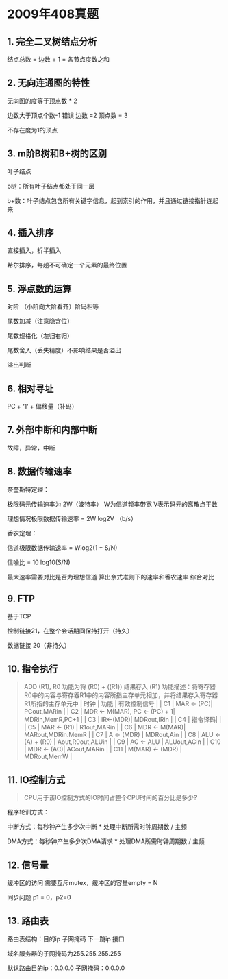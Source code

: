 # 2009年408真题

## 1. 完全二叉树结点分析

结点总数 = 边数 + 1 = 各节点度数之和

## 2. 无向连通图的特性

无向图的度等于顶点数 * 2

边数大于顶点个数-1 错误 边数 =2 顶点数 = 3

不存在度为1的顶点

## 3. m阶B树和B+树的区别

叶子结点 

b树：所有叶子结点都处于同一层

b+数：叶子结点包含所有关键字信息，起到索引的作用，并且通过链接指针连起来

## 4. 插入排序

直接插入，折半插入

希尔排序，每趟不可确定一个元素的最终位置

## 5. 浮点数的运算

对阶 （小阶向大阶看齐）阶码相等

尾数加减（注意隐含位）

尾数规格化（左归右归）

尾数舍入（丢失精度）不影响结果是否溢出

溢出判断

## 6. 相对寻址

PC + ‘1’ + 偏移量（补码）

## 7. 外部中断和内部中断

故障，异常，中断

## 8. 数据传输速率

奈奎斯特定理：

极限码元传输速率为 2W（波特率） W为信道频率带宽 V表示码元的离散点平数 

理想情况极限数据传输速率 = 2W log2V （b/s）

香农定理：

信道极限数据传输速率 = Wlog2(1 + S/N)

信噪比 = 10 log10(S/N)

最大速率需要对比是否为理想信道 算出奈式准则下的速率和香农速率 综合对比

## 9. FTP

基于TCP

控制链接21，在整个会话期间保持打开（持久）

数据链接 20（非持久）


## 10. 指令执行

> ADD (R1), R0 功能为将 (R0) + ((R1)) 结果存入 (R1)
功能描述：将寄存器R0中的内容与寄存器R1中的内容所指主存单元相加，并将结果存入寄存器R1所指的主存单元中
| 时钟 | 功能 | 有效控制信号 |
|  C1 | MAR <- (PC)| PCout,MARin |
|  C2 | MDR <- M(MAR), PC <- (PC) + 1| MDRin,MemR,PC+1 |
|  C3 | IR<-(MDR)| MDRout,IRin |
|  C4 | 指令译码|  |
|  C5 | MAR <- (R1) | R1out,MARin |
|  C6 | MDR <- M(MAR)| MARout,MDRin.MemR |
|  C7 | A <- (MDR) | MDRout,Ain | 
|  C8 |  ALU <- (A) + (R0) | Aout,R0out,ALUin |
|  C9 | AC <- ALU | ALUout,ACin | 
|  C10 | MDR <- (AC)| ACout,MARin |
|  C11 | M(MAR) <- (MDR) | MDRout,MemW |

## 11. IO控制方式

 > CPU用于该IO控制方式的IO时间占整个CPU时间的百分比是多少?

 程序轮训方式：

 中断方式：每秒钟产生多少次中断 * 处理中断所需时钟周期数 / 主频

 DMA方式：每秒钟产生多少次DMA请求 * 处理DMA所需时钟周期数 / 主频

 ## 12. 信号量
  
  缓冲区的访问 需要互斥mutex，缓冲区的容量empty = N

  同步问题 p1 = 0，p2=0


  ## 13. 路由表
  
  路由表结构：目的ip 子网掩码 下一跳ip 接口
  
  域名服务器的子网掩码为255.255.255.255

  默认路由目的ip：0.0.0.0  子网掩码：0.0.0.0

  